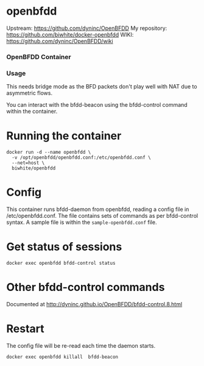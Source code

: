 # openbfdd

Upstream: https://github.com/dyninc/OpenBFDD
My repository: https://github.com/biwhite/docker-openbfdd
WIKI: https://github.com/dyninc/OpenBFDD/wiki

### OpenBFDD Container

### Usage

This needs bridge mode as the BFD packets don't play well with NAT due to asymmetric flows.

You can interact with the bfdd-beacon using the bfdd-control command within the container.

# Running the container
```
docker run -d --name openbfdd \
  -v /opt/openbfdd/openbfdd.conf:/etc/openbfdd.conf \
  --net=host \
  biwhite/openbfdd
```

# Config
This container runs bfdd-daemon from openbfdd, reading a config file in /etc/openbfdd.conf.
The file contains sets of commands as per bfdd-control syntax.  A sample file is within the ```sample-openbfdd.conf``` file.

# Get status of sessions
```docker exec openbfdd bfdd-control status```

# Other bfdd-control commands
Documented at http://dyninc.github.io/OpenBFDD/bfdd-control.8.html

# Restart
The config file will be re-read each time the daemon starts.

```docker exec openbfdd killall  bfdd-beacon```
